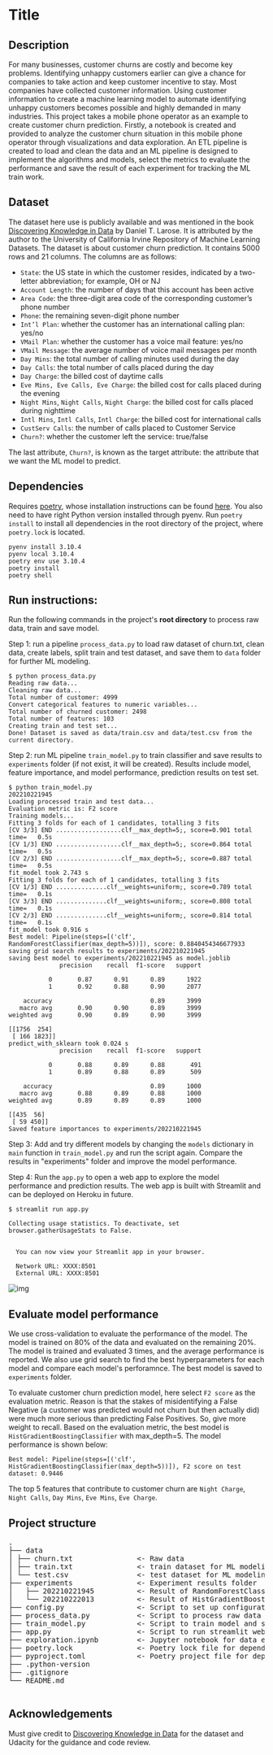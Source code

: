 # Title
## Description
For many businesses, customer churns are costly and become key problems. Identifying unhappy customers earlier can give a chance for companies to take action and keep customer incentive to stay. Most companies have collected customer information. Using customer information to create a machine learning model to automate identifying unhappy customers becomes possible and highly demanded in many industries. This project takes a mobile phone operator as an example to create customer churn prediction. Firstly, a notebook is created and provided to analyze the customer churn situation in this mobile phone operator through visualizations and data exploration. An ETL pipeline is created to load and clean the data and an ML pipeline is designed to implement the algorithms and models, select the metrics to evaluate the performance and save the result of each experiment for tracking the ML train work.

## Dataset
The dataset here use is publicly available and was mentioned in the book [Discovering Knowledge in Data](https://www.amazon.com/dp/0470908742/) by Daniel T. Larose. It is attributed by the author to the University of California Irvine Repository of Machine Learning Datasets. The dataset is about customer churn prediction. It contains 5000 rows and 21 columns. The columns are as follows:
- `State`: the US state in which the customer resides, indicated by a two-letter abbreviation; for example, OH or NJ
- `Account Length`: the number of days that this account has been active
- `Area Code`: the three-digit area code of the corresponding customer’s phone number
- `Phone`: the remaining seven-digit phone number
- `Int’l Plan`: whether the customer has an international calling plan: yes/no
- `VMail Plan`: whether the customer has a voice mail feature: yes/no
- `VMail Message`: the average number of voice mail messages per month
- `Day Mins`: the total number of calling minutes used during the day
- `Day Calls`: the total number of calls placed during the day
- `Day Charge`: the billed cost of daytime calls
- `Eve Mins, Eve Calls, Eve Charge`: the billed cost for calls placed during the evening
- `Night Mins`, `Night Calls`, `Night Charge`: the billed cost for calls placed during nighttime
- `Intl Mins`, `Intl Calls`, `Intl Charge`: the billed cost for international calls
- `CustServ Calls`: the number of calls placed to Customer Service
- `Churn?`: whether the customer left the service: true/false

The last attribute, `Churn?`, is known as the target attribute: the attribute that we want the ML model to predict. 


## Dependencies
Requires [poetry](https://python-poetry.org/), whose installation instructions can be found [here](https://python-poetry.org/docs/#installing-with-the-official-installer). You also need to have right Python version installed through pyenv. Run `poetry install` to install all dependencies in the root directory of the project, where `poetry.lock` is located.

```
pyenv install 3.10.4
pyenv local 3.10.4
poetry env use 3.10.4
poetry install
poetry shell

```

## Run instructions:

Run the following commands in the project's **root directory** to process raw data, train and save model.

Step 1: run a pipeline `process_data.py` to load raw dataset of churn.txt, clean data, create labels, split train and test dataset, and save them to `data` folder for further ML modeling.
```
$ python process_data.py 
Reading raw data...
Cleaning raw data...
Total number of customer: 4999
Convert categorical features to numeric variables...
Total number of churned customer: 2498
Total number of features: 103
Creating train and test set...
Done! Dataset is saved as data/train.csv and data/test.csv from the current directory.
```

Step 2: run ML pipeline `train_model.py` to train classifier and save results to `experiments` folder (if not exist, it will be created). Results include model, feature importance, and model performance, prediction results on test set.
```
$ python train_model.py
202210221945
Loading processed train and test data...
Evaluation metric is: F2 score
Training models...
Fitting 3 folds for each of 1 candidates, totalling 3 fits
[CV 3/3] END ..................clf__max_depth=5;, score=0.901 total time=   0.5s
[CV 1/3] END ..................clf__max_depth=5;, score=0.864 total time=   0.5s
[CV 2/3] END ..................clf__max_depth=5;, score=0.887 total time=   0.5s
fit_model took 2.743 s
Fitting 3 folds for each of 1 candidates, totalling 3 fits
[CV 1/3] END ..............clf__weights=uniform;, score=0.789 total time=   0.1s
[CV 3/3] END ..............clf__weights=uniform;, score=0.808 total time=   0.1s
[CV 2/3] END ..............clf__weights=uniform;, score=0.814 total time=   0.1s
fit_model took 0.916 s
Best model: Pipeline(steps=[('clf', RandomForestClassifier(max_depth=5))]), score: 0.8840454346677933
saving grid search results to experiments/202210221945
saving best model to experiments/202210221945 as model.joblib
              precision    recall  f1-score   support

           0       0.87      0.91      0.89      1922
           1       0.92      0.88      0.90      2077

    accuracy                           0.89      3999
   macro avg       0.90      0.90      0.89      3999
weighted avg       0.90      0.89      0.90      3999

[[1756  254]
 [ 166 1823]]
predict_with_sklearn took 0.024 s
              precision    recall  f1-score   support

           0       0.88      0.89      0.88       491
           1       0.89      0.88      0.89       509

    accuracy                           0.89      1000
   macro avg       0.88      0.89      0.88      1000
weighted avg       0.89      0.89      0.89      1000

[[435  56]
 [ 59 450]]
Saved feature importances to experiments/202210221945
```

Step 3: Add and try different models by changing the `models` dictionary in `main` function in `train_model.py` and run the script again. Compare the results in "experiments" folder and improve the model performance.

Step 4: Run the `app.py` to open a web app to explore the model performance and prediction results. The web app is built with Streamlit and can be deployed on Heroku in future.
```
$ streamlit run app.py

Collecting usage statistics. To deactivate, set browser.gatherUsageStats to False.


  You can now view your Streamlit app in your browser.

  Network URL: XXXX:8501
  External URL: XXXX:8501
```
![img](img/dashboard.PNG)

## Evaluate model performance
We use cross-validation to evaluate the performance of the model. The model is trained on 80% of the data and evaluated on the remaining 20%. The model is trained and evaluated 3 times, and the average performance is reported. We also use grid search to find the best hyperparameters for each model and compare each model's perforamnce. The best model is saved to `experiments` folder.

To evaluate customer churn prediction model, here select `F2 score` as the evaluation metric. Reason is that the stakes of misidentifying a False Negative (a customer was predicted would not churn but then actually did) were much more serious than predicting False Positives. So, give more weight to recall. 
Based on the evaluation metric, the best model is `HistGradientBoostingClassifier` with max_depth=5. The model performance is shown below:
```
Best model: Pipeline(steps=[('clf', HistGradientBoostingClassifier(max_depth=5))]), F2 score on test dataset: 0.9446
```
The top 5 features that contribute to customer churn are `Night Charge`, `Night Calls`, `Day Mins`, `Eve Mins`, `Eve Charge`.



## Project structure 
<pre>
.
├── data
│ ├── churn.txt               <- Raw data
│ ├── train.txt               <- train dataset for ML modeling
│ └── test.csv                <- test dataset for ML modeling
├── experiments               <- Experiment results folder
│   ├── 202210221945          <- Result of RandomForestClassifier
│   └── 202210222013          <- Result of HistGradientBoostingClassifier
├── config.py                 <- Script to set up configurations and parameters
├── process_data.py           <- Script to process raw data
├── train_model.py            <- Script to train model and save results
├── app.py                    <- Script to run streamlit web app
├── exploration.ipynb         <- Jupyter notebook for data exploration
├── poetry.lock               <- Poetry lock file for dependencies
├── pyproject.toml            <- Poetry project file for dependencies
├── .python-version          
├── .gitignore
└── README.md
 
</pre>


## Acknowledgements
Must give credit to [Discovering Knowledge in Data](https://www.amazon.com/dp/0470908742/) for the dataset and Udacity for the guidance and code review.